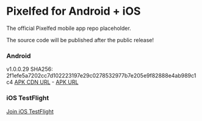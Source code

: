 # Pixelfed for Android + iOS

The official Pixelfed mobile app repo placeholder.

The source code will be published after the public release!

### Android
v1.0.0.29
SHA256: 2f1efe5a7202cc7d102223197e29c0278532977b7e205e9f82888e4ab989c1c4
[APK CDN URL](https://dl.apps.pixelcdn.net/pixelfed-android-beta/pixelfed-android-v1.0.0.29.apk) - [APK URL](https://pixelfed.org/_dl/pixelfed-android-v1.0.0.29.apk)


### iOS TestFlight

[Join iOS TestFlight](https://pixelfed.org/go/testflight-ios-beta)
